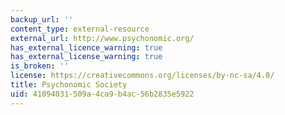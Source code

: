 ```yaml
---
backup_url: ''
content_type: external-resource
external_url: http://www.psychonomic.org/
has_external_licence_warning: true
has_external_license_warning: true
is_broken: ''
license: https://creativecommons.org/licenses/by-nc-sa/4.0/
title: Psychonomic Society
uid: 41094031-509a-4ca9-b4ac-56b2835e5922
---
```

